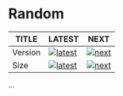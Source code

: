 # Random

| TITLE   | LATEST                               | NEXT                           |
| ------- | ------------------------------------ | ------------------------------ |
| Version | [![latest][nlatest_img]][nlatest]    | [![next][nnext_img]][nnext]    |
| Size    | [![latest][nlatest_simg]][nlatest_s] | [![next][nnext_simg]][nnext_s] |

<!-- BODY SECTION -->

...

<!-- IMAGE SECTION -->

[nlatest]: https://www.npmjs.com/package/@kcutils/random/v/latest
[nlatest_img]: https://img.shields.io/npm/v/@kcutils/random/latest?style=flat-square

[nnext]: https://www.npmjs.com/package/@kcutils/random/v/next
[nnext_img]: https://img.shields.io/npm/v/@kcutils/random/next?style=flat-square

[nlatest_s]: https://bundlephobia.com/result?p=@kcutils/random@latest
[nlatest_simg]: https://img.shields.io/bundlephobia/min/@kcutils/random/latest?style=flat-square

[nnext_s]: https://bundlephobia.com/result?p=@kcutils/random@next
[nnext_simg]: https://img.shields.io/bundlephobia/min/@kcutils/random/next?style=flat-square
